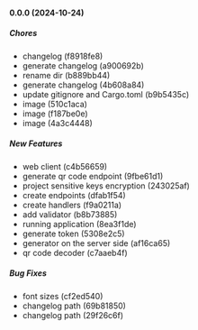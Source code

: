 #### 0.0.0 (2024-10-24)

##### Chores

*  changelog (f8918fe8)
*  generate changelog (a900692b)
*  rename dir (b889bb44)
*  generate changelog (4b608a84)
*  update gitignore and Cargo.toml (b9b5435c)
*  image (510c1aca)
*  image (f187be0e)
*  image (4a3c4448)

##### New Features

*  web client (c4b56659)
*  generate qr code endpoint (9fbe61d1)
*  project sensitive keys encryption (243025af)
*  create endpoints (dfab1f54)
*  create handlers (f9a0211a)
*  add validator (b8b73885)
*  running application (8ea3f1de)
*  generate token (5308e2c5)
*  generator on the server side (af16ca65)
*  qr code decoder (c7aaeb4f)

##### Bug Fixes

*  font sizes (cf2ed540)
*  changelog path (69b81850)
*  changelog path (29f26c6f)
